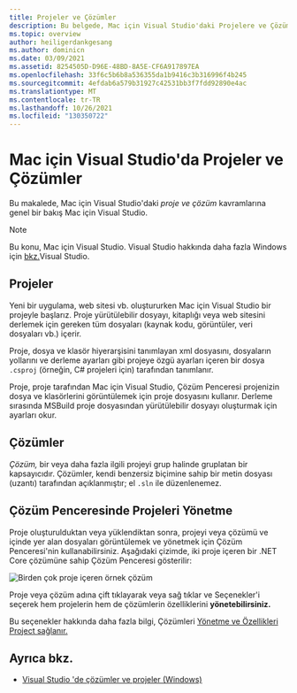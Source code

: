 ```yaml
---
title: Projeler ve Çözümler
description: Bu belgede, Mac için Visual Studio'daki Projelere ve Çözümlere genel bir bakış Mac için Visual Studio.
ms.topic: overview
author: heiligerdankgesang
ms.author: dominicn
ms.date: 03/09/2021
ms.assetid: 8254505D-D96E-48BD-8A5E-CF6A917897EA
ms.openlocfilehash: 33f6c5b6b8a536355da1b9416c3b316996f4b245
ms.sourcegitcommit: 4efdab6a579b31927c42531bb3f7fdd92890e4ac
ms.translationtype: MT
ms.contentlocale: tr-TR
ms.lasthandoff: 10/26/2021
ms.locfileid: "130350722"
---
```

# <a name="projects-and-solutions-in-visual-studio-for-mac"></a>Mac için Visual Studio'da Projeler ve Çözümler

Bu makalede, Mac için Visual Studio'daki *proje ve çözüm* kavramlarına genel bir bakış Mac için Visual Studio. 

> [!NOTE] 
> Bu konu, Mac için Visual Studio. Visual Studio hakkında daha fazla Windows için [bkz.](/visualstudio/ide/solutions-and-projects-in-visual-studio)Visual Studio.

## <a name="projects"></a>Projeler

Yeni bir uygulama, web sitesi vb. oluştururken Mac için Visual Studio bir projeyle başlarız. Proje yürütülebilir dosyayı, kitaplığı veya web sitesini derlemek için gereken tüm dosyaları (kaynak kodu, görüntüler, veri dosyaları vb.) içerir.

Proje, dosya ve klasör hiyerarşisini tanımlayan xml dosyasını, dosyaların yollarını ve derleme ayarları gibi projeye özgü ayarları içeren bir dosya `.csproj` (örneğin, C# projeleri için) tarafından tanımlanır.

Proje, proje tarafından Mac için Visual Studio, Çözüm Penceresi projenizin dosya ve klasörlerini görüntülemek için proje dosyasını kullanır. Derleme sırasında MSBuild proje dosyasından yürütülebilir dosyayı oluşturmak için ayarları okur.

## <a name="solutions"></a>Çözümler

*Çözüm,* bir veya daha fazla ilgili projeyi grup halinde gruplatan bir kapsayıcıdır. Çözümler, kendi benzersiz biçimine sahip bir metin dosyası (uzantı) tarafından açıklanmıştır; el `.sln` ile düzenlenemez.

## <a name="managing-projects-in-the-solution-window"></a>Çözüm Penceresinde Projeleri Yönetme

Proje oluşturulduktan veya yüklendiktan sonra, projeyi veya çözümü ve içinde yer alan dosyaları görüntülemek ve yönetmek için Çözüm Penceresi'nin kullanabilirsiniz. Aşağıdaki çizimde, iki proje içeren bir .NET Core çözümüne sahip Çözüm Penceresi gösterilir:

![Birden çok proje içeren örnek çözüm](media/solution-example.png)

Proje veya çözüm adına çift tıklayarak veya sağ tıklar ve Seçenekler'i seçerek hem projelerin hem de çözümlerin özelliklerini **yönetebilirsiniz.**

Bu seçenekler hakkında daha fazla bilgi, Çözümleri [Yönetme ve Özellikleri Project sağlanır.](managing-solutions-and-project-properties.md)

## <a name="see-also"></a>Ayrıca bkz.

- [Visual Studio 'de çözümler ve projeler (Windows)](/visualstudio/ide/solutions-and-projects-in-visual-studio)
